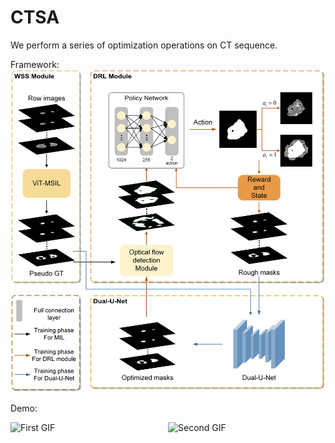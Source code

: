 # CTSA
We perform a series of optimization operations on CT sequence.

Framework:
<img src="image/framework.png" alt="Project Logo" width="600"/>

Demo:
<div style="display: flex; justify-content: space-around;">
  <img src="image/gt.gif" alt="First GIF" width="300"/>
  <img src="image/drl.gif" alt="Second GIF" width="300"/>
</div>
